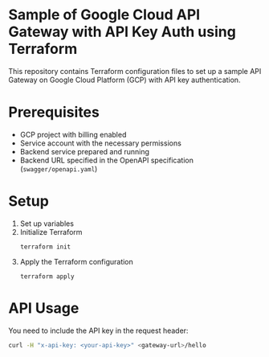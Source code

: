 # Sample of Google Cloud API Gateway with API Key Auth using Terraform

This repository contains Terraform configuration files to set up a sample API Gateway on Google Cloud Platform (GCP) with API key authentication.

# Prerequisites

- GCP project with billing enabled
- Service account with the necessary permissions
- Backend service prepared and running
- Backend URL specified in the OpenAPI specification (`swagger/openapi.yaml`)

# Setup

1. Set up variables
2. Initialize Terraform
    ```
    terraform init
    ```
3. Apply the Terraform configuration
    ```
    terraform apply
    ```

# API Usage

You need to include the API key in the request header:
```bash
curl -H "x-api-key: <your-api-key>" <gateway-url>/hello
```

